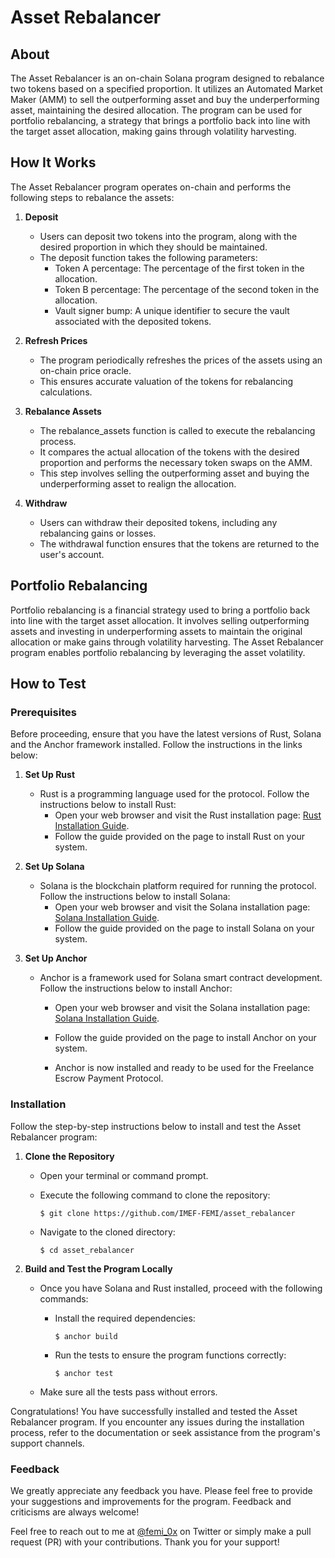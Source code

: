 # Asset Rebalancer

## About

The Asset Rebalancer is an on-chain Solana program designed to rebalance two tokens based on a specified proportion. It utilizes an Automated Market Maker (AMM) to sell the outperforming asset and buy the underperforming asset, maintaining the desired allocation. The program can be used for portfolio rebalancing, a strategy that brings a portfolio back into line with the target asset allocation, making gains through volatility harvesting.

## How It Works

The Asset Rebalancer program operates on-chain and performs the following steps to rebalance the assets:

1. **Deposit**
   - Users can deposit two tokens into the program, along with the desired proportion in which they should be maintained.
   - The deposit function takes the following parameters:
     - Token A percentage: The percentage of the first token in the allocation.
     - Token B percentage: The percentage of the second token in the allocation.
     - Vault signer bump: A unique identifier to secure the vault associated with the deposited tokens.

2. **Refresh Prices**
   - The program periodically refreshes the prices of the assets using an on-chain price oracle.
   - This ensures accurate valuation of the tokens for rebalancing calculations.

3. **Rebalance Assets**
   - The rebalance_assets function is called to execute the rebalancing process.
   - It compares the actual allocation of the tokens with the desired proportion and performs the necessary token swaps on the AMM.
   - This step involves selling the outperforming asset and buying the underperforming asset to realign the allocation.

4. **Withdraw**
   - Users can withdraw their deposited tokens, including any rebalancing gains or losses.
   - The withdrawal function ensures that the tokens are returned to the user's account.

## Portfolio Rebalancing

Portfolio rebalancing is a financial strategy used to bring a portfolio back into line with the target asset allocation. It involves selling outperforming assets and investing in underperforming assets to maintain the original allocation or make gains through volatility harvesting. The Asset Rebalancer program enables portfolio rebalancing by leveraging the asset volatility.

## How to Test

### Prerequisites

Before proceeding, ensure that you have the latest versions of Rust, Solana and the Anchor framework installed. Follow the instructions in the links below:

1. **Set Up Rust**
   - Rust is a programming language used for the protocol. Follow the instructions below to install Rust:
     - Open your web browser and visit the Rust installation page: [Rust Installation Guide](https://www.rust-lang.org/tools/install).
     - Follow the guide provided on the page to install Rust on your system.

2. **Set Up Solana**
   - Solana is the blockchain platform required for running the protocol. Follow the instructions below to install Solana:
     - Open your web browser and visit the Solana installation page: [Solana Installation Guide](https://docs.solana.com/cli/install-solana-cli-tools).
     - Follow the guide provided on the page to install Solana on your system.

3. **Set Up Anchor**
   - Anchor is a framework used for Solana smart contract development. Follow the instructions below to install Anchor:
     - Open your web browser and visit the Solana installation page: [Solana Installation Guide](https://www.anchor-lang.com/docs/installation).
     - Follow the guide provided on the page to install Anchor on your system.

     - Anchor is now installed and ready to be used for the Freelance Escrow Payment Protocol.
### Installation

Follow the step-by-step instructions below to install and test the Asset Rebalancer program:

1. **Clone the Repository**
   - Open your terminal or command prompt.
   - Execute the following command to clone the repository:

     ```
     $ git clone https://github.com/IMEF-FEMI/asset_rebalancer
     ```

   - Navigate to the cloned directory:

     ```
     $ cd asset_rebalancer
     ```

2. **Build and Test the Program Locally**
   - Once you have Solana and Rust installed, proceed with the following commands:
     - Install the required dependencies:

       ```
       $ anchor build
       ```

     - Run the tests to ensure the program functions correctly:

       ```
       $ anchor test
       ```

   - Make sure all the tests pass without errors.

Congratulations! You have successfully installed and tested the Asset Rebalancer program. If you encounter any issues during the installation process, refer to the documentation or seek assistance from the program's support channels.

### Feedback

We greatly appreciate any feedback you have. Please feel free to provide your suggestions and improvements for the program. Feedback and criticisms are always welcome!

Feel free to reach out to me at [@femi_0x](https://twitter.com/femi_0x) on Twitter or simply make a pull request (PR) with your contributions. Thank you for your support!

